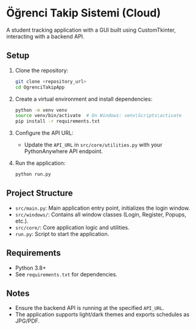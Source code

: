 # Öğrenci Takip Sistemi (Cloud)

A student tracking application with a GUI built using CustomTkinter, interacting with a backend API.

## Setup

1. Clone the repository:
   ```bash
   git clone <repository_url>
   cd OgrenciTakipApp
   ```

2. Create a virtual environment and install dependencies:
   ```bash
   python -m venv venv
   source venv/bin/activate  # On Windows: venv\Scripts\activate
   pip install -r requirements.txt
   ```

3. Configure the API URL:
   - Update the `API_URL` in `src/core/utilities.py` with your PythonAnywhere API endpoint.

4. Run the application:
   ```bash
   python run.py
   ```

## Project Structure

- `src/main.py`: Main application entry point, initializes the login window.
- `src/windows/`: Contains all window classes (Login, Register, Popups, etc.).
- `src/core/`: Core application logic and utilities.
- `run.py`: Script to start the application.

## Requirements

- Python 3.8+
- See `requirements.txt` for dependencies.

## Notes

- Ensure the backend API is running at the specified `API_URL`.
- The application supports light/dark themes and exports schedules as JPG/PDF.